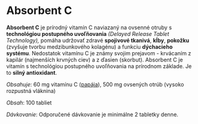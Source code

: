 Absorbent C
===========

**Absorbent C** je prírodný vitamín C naviazaný na ovsenné otruby s
**technológiou postupného uvoľňovania** *(Delayed Release Tablet Technology),*
pomáha udržovať zdravé **spojivové tkanivá**, **kĺby**, **pokožku** (zvyšuje
tvorbu medzibunkového kolagénu) a funkciu **dýchacieho systému**. Nedostatok
vitamínu C je známy svojim prejavom - krvácaním z kapilár (najmenších krvných
ciev) a z ďasien (skorbut). Absorbent C je vitamín s technológiou postupného
uvoľňovania na prírodnom základe. Je to **silný antioxidant**.

*Obsahuje*: 60 mg vitamínu C
([papája](/sip/#p/papaja-obycajna)), 500 mg ovsených otrúb
(vysoko rozpustná vláknina)

*Obsah*: 100 tabliet

*Dávkovanie*: Odporučené dávkovanie je minimálne 2 tabletky denne.

